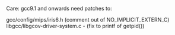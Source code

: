 Care: gcc9.1 and onwards need patches to:

gcc/config/mips/iris6.h (comment out of NO_IMPLICIT_EXTERN_C)
libgcc/libgcov-driver-system.c - (fix to printf of getpid())
